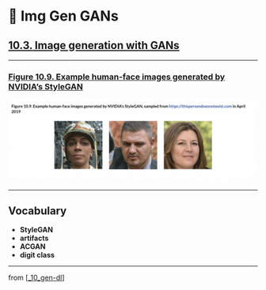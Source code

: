 # 🦋 Img Gen GANs

## [**10.3.** Image generation with GANs](https://livebook.manning.com/book/deep-learning-with-javascript/chapter-10/126)

---

### [**Figure 10.9.** Example human-face images generated by NVIDIA’s StyleGAN](https://livebook.manning.com/book/deep-learning-with-javascript/chapter-10/ch10fig09)

<img src="../../../assets/figures/Figure_10-9.png">

---

## **Vocabulary**

- <b>StyleGAN</b>
- <b>artifacts</b>
- <b>ACGAN</b>
- <b>digit class</b>

<link rel="stylesheet" type="text/css" media="all" href="../../../assets/css/custom.css" />

---

from [[_10_gen-dl]]

[//begin]: # "Autogenerated link references for markdown compatibility"
[_10_gen-dl]: ../_10_gen-dl.md "🦋 Generative DL"
[//end]: # "Autogenerated link references"
